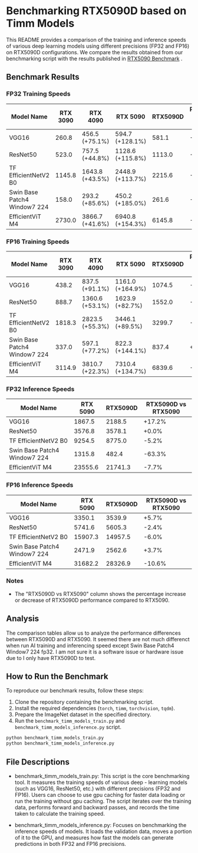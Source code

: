 # Benchmarking RTX5090D based on Timm Models

This README provides a comparison of the training and inference speeds of various deep learning models using different precisions (FP32 and FP16) on RTX5090D configurations. We compare the results obtained from our benchmarking script with the results published in [RTX5090 Benchmark](https://nikolasent.github.io/hardware/deeplearning/benchmark/2025/02/17/RTX5090-Benchmark.html) .

## Benchmark Results

### FP32 Training Speeds
| Model Name | RTX 3090 | RTX 4090 | RTX 5090 | RTX5090D | RTX5090D vs RTX5090 |
| --- | --- | --- | --- | --- | --- |
| VGG16 | 260.8 | 456.5 (+75.1%) | 594.7 (+128.1%) | 581.1 | -2.3% |
| ResNet50 | 523.0 | 757.5 (+44.8%) | 1128.6 (+115.8%) | 1113.0 | -1.4% |
| TF EfficientNetV2 B0 | 1145.8 | 1643.8 (+43.5%) | 2448.9 (+113.7%) | 2215.6 | -9.5% |
| Swin Base Patch4 Window7 224 | 158.0 | 293.2 (+85.6%) | 450.2 (+185.0%) | 261.6 | -41.9% |
| EfficientViT M4 | 2730.0 | 3866.7 (+41.6%) | 6940.8 (+154.3%) | 6145.8 | -11.4% |

### FP16 Training Speeds
| Model Name | RTX 3090 | RTX 4090 | RTX 5090 | RTX5090D | RTX5090D vs RTX5090 |
| --- | --- | --- | --- | --- | --- |
| VGG16 | 438.2 | 837.5 (+91.1%) | 1161.0 (+164.9%) | 1074.5 | -7.4% |
| ResNet50 | 888.7 | 1360.6 (+53.1%) | 1623.9 (+82.7%) | 1552.0 | -4.4% |
| TF EfficientNetV2 B0 | 1818.3 | 2823.5 (+55.3%) | 3446.1 (+89.5%) | 3299.7 | -4.2% |
| Swin Base Patch4 Window7 224 | 337.0 | 597.1 (+77.2%) | 822.3 (+144.1%) | 837.4 | +1.8% |
| EfficientViT M4 | 3114.9 | 3810.7 (+22.3%) | 7310.4 (+134.7%) | 6839.6 | -6.4% |

### FP32 Inference Speeds
| Model Name | RTX 5090 | RTX5090D | RTX5090D vs RTX5090 |
| --- | --- | --- | --- |
| VGG16 | 1867.5 | 2188.5 | +17.2% |
| ResNet50 | 3576.8 | 3578.1 | +0.0% |
| TF EfficientNetV2 B0 | 9254.5 | 8775.0 | -5.2% |
| Swin Base Patch4 Window7 224 | 1315.8 | 482.4 | -63.3% |
| EfficientViT M4 | 23555.6 | 21741.3 | -7.7% |

### FP16 Inference Speeds
| Model Name | RTX 5090 | RTX5090D | RTX5090D vs RTX5090 |
| --- | --- | --- | --- |
| VGG16 | 3350.1 | 3539.9 | +5.7% |
| ResNet50 | 5741.6 | 5605.3 | -2.4% |
| TF EfficientNetV2 B0 | 15907.3 | 14957.5 | -6.0% |
| Swin Base Patch4 Window7 224 | 2471.9 | 2562.6 | +3.7% |
| EfficientViT M4 | 31682.2 | 28326.9 | -10.6% |

### Notes
- The "RTX5090D vs RTX5090" column shows the percentage increase or decrease of RTX5090D performance compared to RTX5090.

## Analysis

The comparison tables allow us to analyze the performance differences between RTX5090D and RTX5090. It seemed there are not much differenct when run AI training and inferencing speed except Swin Base Patch4 Window7 224 fp32. I am not sure it is a software issue or hardware issue due to I only have RTX5090D to test.

## How to Run the Benchmark

To reproduce our benchmark results, follow these steps:

1. Clone the repository containing the benchmarking script.
2. Install the required dependencies (`torch`, `timm`, `torchvision`, `tqdm`).
3. Prepare the ImageNet dataset in the specified directory.
4. Run the `benchmark_timm_models_train.py` and `benchmark_timm_models_inference.py` script.

```bash
python benchmark_timm_models_train.py
python benchmark_timm_models_inference.py
```

## File Descriptions

- benchmark_timm_models_train.py: This script is the core benchmarking tool. It measures the training speeds of various deep - learning models (such as VGG16, ResNet50, etc.) with different precisions (FP32 and FP16). Users can choose to use gpu caching for faster data loading or run the training without gpu caching. The script iterates over the training data, performs forward and backward passes, and records the time taken to calculate the training speed.

- benchmark_timm_models_inference.py: Focuses on benchmarking the inference speeds of models. It loads the validation data, moves a portion of it to the GPU, and measures how fast the models can generate predictions in both FP32 and FP16 precisions.
